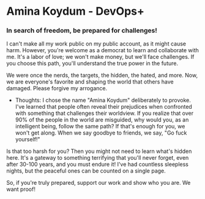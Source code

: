# Amina Koydum - DevOps+
### In search of freedom, be prepared for challenges!

I can't make all my work public on my public account, as it might cause harm. However, you're welcome as a democrat to learn and collaborate with me. It's a labor of love; we won't make money, but we'll face challenges. If you choose this path, you'll understand the true power in the future.

We were once the nerds, the targets, the hidden, the hated, and more. Now, we are everyone's favorite and shaping the world that others have damaged. Please forgive my arrogance.

- Thoughts: I chose the name "Amina Koydum" deliberately to provoke. I've learned that people often reveal their prejudices when confronted with something that challenges their worldview. If you realize that over 90% of the people in the world are misguided, why would you, as an intelligent being, follow the same path? If that's enough for you, we won't get along. When we say goodbye to friends, we say, "Go fuck yourself!"

Is that too harsh for you? Then you might not need to learn what's hidden here. It's a gateway to something terrifying that you'll never forget, even after 30-100 years, and you must endure it! I've had countless sleepless nights, but the peaceful ones can be counted on a single page.

So, if you're truly prepared, support our work and show who you are. We want proof!
